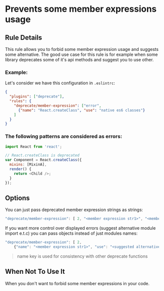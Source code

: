 # Prevents some member expressions usage 

## Rule Details

This rule allows you to forbid some member expression usage and suggests some alternative.
The good use case for this rule is for example when some library deprecates some of it's
api methods and suggest you to use other.

### Example:
Let's consider we have this configuration in `.eslintrc`:

```json
{
  "plugins": ["deprecate"],
  "rules": {
    "deprecate/member-expression": ["error",
      {"name": "React.createClass", "use": "native es6 classes"}
    ]
  }
}
```

### The following patterns are considered as errors:

```js
import React from 'react';

// React.createClass is deprecated
var Component = React.createClass({
  mixins: [MixinA],
  render() {
    return <Child />;
  }
});
```

## Options
You can just pass deprecated member expression strings as strings:

```js
"deprecate/member-expression": [ 2, "<member expression str1>", "<member expression str1>"]
```

If you want more control over displayed errors (suggest alternative module import e.t.c)
you can pass objects instead of just modules names:

```js
"deprecate/member-expression": [ 2, 
    {"name": "<member expression str1>", "use": "<suggested alternative>"}, ... ]
```
> name key is used for consistency with other deprecate functions

## When Not To Use It

When you don't want to forbid some member expressions in your code.
